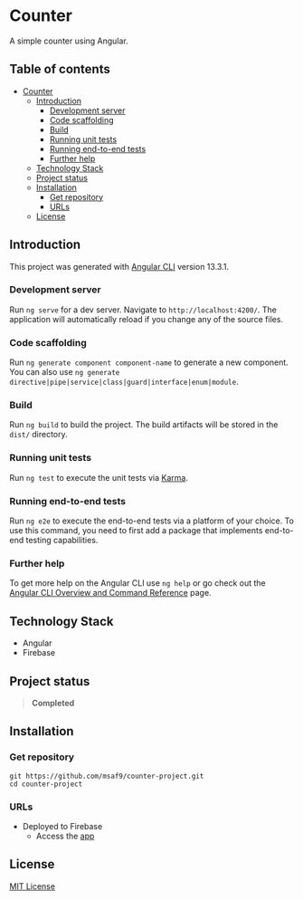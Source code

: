# Counter
A simple counter using Angular.

<h2>Table of contents</h2>

- [Counter](#counter)
  - [Introduction](#introduction)
    - [Development server](#development-server)
    - [Code scaffolding](#code-scaffolding)
    - [Build](#build)
    - [Running unit tests](#running-unit-tests)
    - [Running end-to-end tests](#running-end-to-end-tests)
    - [Further help](#further-help)
  - [Technology Stack](#technology-stack)
  - [Project status](#project-status)
  - [Installation](#installation)
    - [Get repository](#get-repository)
    - [URLs](#urls)
  - [License](#license)

## Introduction
This project was generated with [Angular CLI](https://github.com/angular/angular-cli) version 13.3.1.

### Development server
Run `ng serve` for a dev server. Navigate to `http://localhost:4200/`. The application will automatically reload if you change any of the source files.

### Code scaffolding

Run `ng generate component component-name` to generate a new component. You can also use `ng generate directive|pipe|service|class|guard|interface|enum|module`.

### Build
Run `ng build` to build the project. The build artifacts will be stored in the `dist/` directory.

### Running unit tests
Run `ng test` to execute the unit tests via [Karma](https://karma-runner.github.io).

### Running end-to-end tests
Run `ng e2e` to execute the end-to-end tests via a platform of your choice. To use this command, you need to first add a package that implements end-to-end testing capabilities.

### Further help
To get more help on the Angular CLI use `ng help` or go check out the [Angular CLI Overview and Command Reference](https://angular.io/cli) page.

## Technology Stack
- Angular
- Firebase

## Project status
> **Completed**

## Installation
### Get repository
```git
git https://github.com/msaf9/counter-project.git
cd counter-project
```

### URLs
- Deployed to Firebase
  - Access the [app](https://materialcounterui.web.app/)  

## License
[MIT License](LICENSE)
